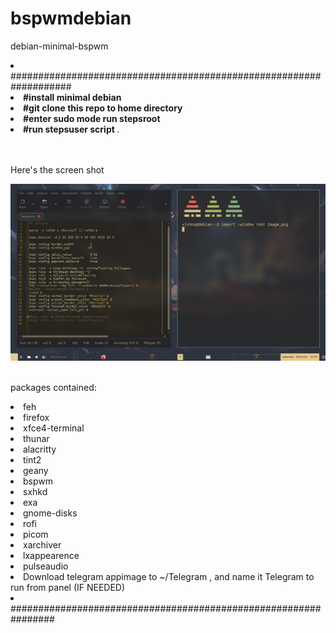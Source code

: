 # bspwmdebian
debian-minimal-bspwm
<li>###################################################################
<b>
<li>#install minimal debian
<li>#git clone this repo to home directory
<li>#enter sudo mode run stepsroot
<li>#run stepsuser script 
</b>.

<br><br>Here's the screen shot<br>

<a> <img src="https://github.com/Vishnu-k-b/bspwmdebian/blob/main/image.png"> </a>

<br>packages contained:

<li>feh
<li>firefox
<li>xfce4-terminal
<li>thunar
<li>alacritty
<li>tint2
<li>geany
<li>bspwm
<li>sxhkd
<li>exa
<li>gnome-disks
<li>rofi 
<li>picom
<li>xarchiver
<li>lxappearence
<li>pulseaudio
<li>Download telegram appimage to ~/Telegram , and name it Telegram to run from panel (IF NEEDED)
<li>################################################################
 
